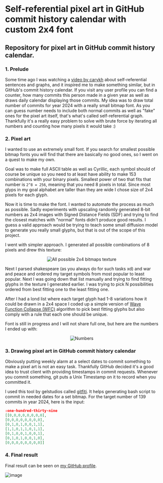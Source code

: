 # Self-referential pixel art in  GitHub commit history calendar with custom 2x4 font
## Repository for pixel art in GitHub commit history calendar.

### 1. Prelude
Some time ago I was watching a [video by carykh](https://youtu.be/uMogvkogvhE) about self-referential sentences and graphs, and it inspired me to make something similar, but in GitHub's commit history calendar. If you visit any user profile you can find a counter, how many commits this person made in a given year as well as draws daily calendar displaying those commits. My idea was to draw total number of commits for year 2024 with a really small bitmap font. As you can guess number needs to include both normal commits as well as "fake" ones for the pixel art itself, that's what's called self-referential graph. Thankfully it's a really easy problem to solve with brute force by iterating all numbers and counting how many pixels it would take :)


### 2. Pixel art
I wanted to use an extremely small font. If you search for smallest possible bitmap fonts you will find that there are basically no good ones, so I went on a quest to make my own.

Goal was to make full ASCII table as well as Cyrillic, each symbol should of course be unique so you need to at least have ability to make 153 combinations with your binary pixels. Smallest power of two that fits that number is `2^8 = 256`, meaning that you need 8 pixels in total. Since most glyps in my goal alphabet are taller than they are wide I chose size of 2x4 pixels for each glyph.

Now it is time to make the font. I wanted to automate the process as much as possible. Sadly experiments with upscaling randomly generated 8-bit numbers as 2x4 images with Signed Distance Fields (SDF) and trying to find the closest matches with "normal" fonts didn't produce good results. I guess a valid approach would be trying to teach some small diffusion model to generate you really small glyphs, but that is out of the scope of this project.

I went with simpler approach. I generated all possible combinations of 8 pixels and drew this texture:

<p align="center">
  <img src="https://github.com/user-attachments/assets/cdc2b890-9ac2-4fd6-92e0-4f55f7ee6f59" alt="All possible 2x4 bitmaps texture">
</p>

Next I parsed shakespeare (as you always do for such tasks xd) and war and peace and ordered my target symbols from most popular to least popular. Next I was going down that list manually and trying to find fitting glyphs in the texture I generated earlier. I was trying to pick N possibilities ordered from best fitting one to the least fitting one.

After I had a lond list where each target glyph had 1-8 variations how it could be drawn in a 2x4 space I coded up a simple version of [Wave Function Collapse (WFC)](https://en.wikipedia.org/wiki/Wave_function_collapse) algorithm to pick best fitting glyphs but also comply with a rule that each one should be unique.

Font is still in progress and I will not share full one, but here are the numbers I ended up with:

<p align="center">
  <img src="https://github.com/user-attachments/assets/a4d65391-55f6-4ebd-a743-158130ca49e0" alt="Numbers">
</p>

### 3. Drawing pixel art in GitHub commit history calendar
Obviously putting weekly alarm at a select dates to commit something to make a pixel art is not an easy task. Thankfully GitHub decided it's a good idea to trust client with providing timestamps in commit requests. Whenever you commit something, git puts a Unix Timestamp on it to record when you committed it.

I used this tool by gelstudios called [gitfiti](https://github.com/gelstudios/gitfiti). It helps generating bash script to commit in needed dates for a set bitmap. For the target number of 139 commits in year 2024, here is the input:
```json
:one-hundred-thirty-nine
[[0,0,0,0,0,0,0,0],
[0,0,0,0,0,0,0,0],
[0,1,0,1,0,0,1,1],
[1,1,0,1,1,0,1,1],
[0,1,0,0,1,0,0,1],
[0,1,0,1,0,0,1,0],
[0,0,0,0,0,0,0,0]]

```

### 4. Final result
Final result can be seen on [my GitHub profile](https://github.com/ebolblga?tab=overview&from=2024-12-01&to=2024-12-31).

![image](https://github.com/user-attachments/assets/796a144d-9308-49a4-a89f-967ac678a58b)
